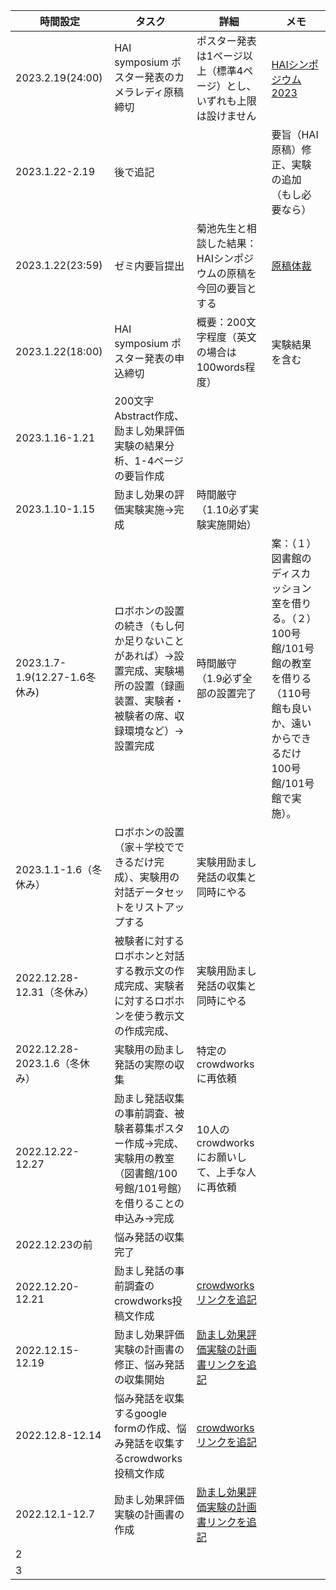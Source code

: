 |時間設定|タスク|詳細|メモ|
|----|----|----|----|
|2023.2.19(24:00)|HAI symposium ポスター発表のカメラレディ原稿締切|ポスター発表は1ページ以上（標準4ページ）とし、いずれも上限は設けません|[HAIシンポジウム 2023](https://hai-conference.net/symp2023/information.php)|
|2023.1.22-2.19|後で追記||要旨（HAI原稿）修正、実験の追加（もし必要なら）|
|2023.1.22(23:59)|ゼミ内要旨提出|菊池先生と相談した結果：HAIシンポジウムの原稿を今回の要旨とする|[原稿体裁](https://www.ai-gakkai.or.jp/sig/announce/sig-style/)|
|2023.1.22(18:00)|HAI symposium ポスター発表の申込締切|概要：200文字程度（英文の場合は100words程度）|実験結果を含む|
|2023.1.16-1.21|200文字Abstract作成、励まし効果評価実験の結果分析、1-4ページの要旨作成|||
|2023.1.10-1.15|励まし効果の評価実験実施→完成|時間厳守（1.10必ず実験実施開始）||
|2023.1.7-1.9(12.27-1.6冬休み)|ロボホンの設置の続き（もし何か足りないことがあれば）→設置完成、実験場所の設置（録画装置、実験者・被験者の席、収録環境など）→設置完成|時間厳守（1.9必ず全部の設置完了|案：（１）図書館のディスカッション室を借りる。（２）100号館/101号館の教室を借りる（110号館も良いか、遠いからできるだけ100号館/101号館で実施）。|
|2023.1.1-1.6（冬休み）|ロボホンの設置（家＋学校でできるだけ完成）、実験用の対話データセットをリストアップする|実験用励まし発話の収集と同時にやる||
|2022.12.28-12.31（冬休み）|被験者に対するロボホンと対話する教示文の作成完成、実験者に対するロボホンを使う教示文の作成完成、|実験用励まし発話の収集と同時にやる||
|2022.12.28-2023.1.6（冬休み）|実験用の励まし発話の実際の収集|特定のcrowdworksに再依頼||
|2022.12.22-12.27|励まし発話収集の事前調査、被験者募集ポスター作成→完成、実験用の教室（図書館/100号館/101号館）を借りることの申込み→完成|10人のcrowdworksにお願いして、上手な人に再依頼||
|2022.12.23の前|悩み発話の収集完了|||
|2022.12.20-12.21|励まし発話の事前調査のcrowdworks投稿文作成|[crowdworksリンクを追記]()||
|2022.12.15-12.19|励まし効果評価実験の計画書の修正、悩み発話の収集開始|[励まし効果評価実験の計画書リンクを追記]()||
|2022.12.8-12.14|悩み発話を収集するgoogle formの作成、悩み発話を収集するcrowdworks投稿文作成|[crowdworksリンクを追記]()||
|2022.12.1-12.7|励まし効果評価実験の計画書の作成|[励まし効果評価実験の計画書リンクを追記]()||
|2||||
|3|||| 
